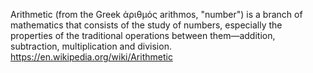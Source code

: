 Arithmetic (from the Greek ἀριθμός arithmos, "number") is a branch of mathematics that consists of the study of numbers, especially the properties of the traditional operations between them—addition, subtraction, multiplication and division.
https://en.wikipedia.org/wiki/Arithmetic
